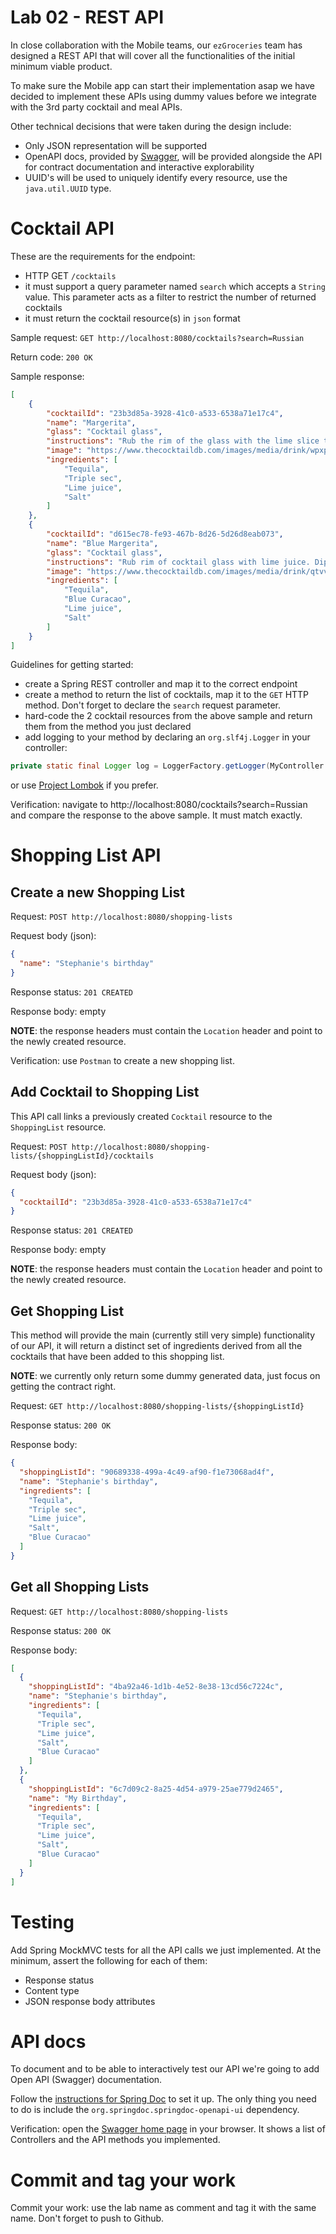 # Lab 02 - REST API
In close collaboration with the Mobile teams, our ``ezGroceries`` team has designed a REST API that will cover all the functionalities of the initial minimum viable product.

To make sure the Mobile app can start their implementation asap we have decided to implement these APIs using dummy values before we integrate with the 3rd party cocktail and meal APIs.

Other technical decisions that were taken during the design include:

* Only JSON representation will be supported
* OpenAPI docs, provided by [Swagger](https://swagger.io/specification/), will be provided alongside the API for contract documentation and interactive explorability
* UUID's will be used to uniquely identify every resource, use the ``java.util.UUID`` type.

# Cocktail API
These are the requirements for the endpoint:
* HTTP GET ``/cocktails``
* it must support a query parameter named ``search`` which accepts a ``String`` value. This parameter acts as a filter to restrict the number of returned cocktails
* it must return the cocktail resource(s) in ``json`` format

Sample request: ``GET http://localhost:8080/cocktails?search=Russian``

Return code: ``200 OK``

Sample response:
```json
[
    {
        "cocktailId": "23b3d85a-3928-41c0-a533-6538a71e17c4",
        "name": "Margerita",
        "glass": "Cocktail glass",
        "instructions": "Rub the rim of the glass with the lime slice to make the salt stick to it. Take care to moisten..",
        "image": "https://www.thecocktaildb.com/images/media/drink/wpxpvu1439905379.jpg",
        "ingredients": [
            "Tequila",
            "Triple sec",
            "Lime juice",
            "Salt"
        ]
    },
    {
        "cocktailId": "d615ec78-fe93-467b-8d26-5d26d8eab073",
        "name": "Blue Margerita",
        "glass": "Cocktail glass",
        "instructions": "Rub rim of cocktail glass with lime juice. Dip rim in coarse salt..",
        "image": "https://www.thecocktaildb.com/images/media/drink/qtvvyq1439905913.jpg",
        "ingredients": [
            "Tequila",
            "Blue Curacao",
            "Lime juice",
            "Salt"
        ]
    }
]
```

Guidelines for getting started:
* create a Spring REST controller and map it to the correct endpoint
* create a method to return the list of cocktails, map it to the ``GET`` HTTP method. Don't forget to declare the ``search`` request parameter.
* hard-code the 2 cocktail resources from the above sample and return them from the method you just declared
* add logging to your method by declaring an ``org.slf4j.Logger`` in your controller:
```java
private static final Logger log = LoggerFactory.getLogger(MyController.class);
```
or use [Project Lombok](https://projectlombok.org/) if you prefer.

Verification: navigate to http://localhost:8080/cocktails?search=Russian and compare the response to the above sample. It must match exactly.

# Shopping List API
## Create a new Shopping List
Request: ``POST http://localhost:8080/shopping-lists``

Request body (json):
```json
{
  "name": "Stephanie's birthday"
}
```

Response status: ``201 CREATED``

Response body: empty

**NOTE**: the response headers must contain the ``Location`` header and point to the newly created resource.

Verification: use ``Postman`` to create a new shopping list.

## Add Cocktail to Shopping List
This API call links a previously created ``Cocktail`` resource to the ``ShoppingList`` resource.

Request: ``POST http://localhost:8080/shopping-lists/{shoppingListId}/cocktails``

Request body (json):

```json
{
  "cocktailId": "23b3d85a-3928-41c0-a533-6538a71e17c4"
}
```

Response status: ``201 CREATED``

Response body: empty

**NOTE**: the response headers must contain the ``Location`` header and point to the newly created resource.

## Get Shopping List
This method will provide the main (currently still very simple) functionality of our API, it will return a distinct set
of ingredients derived from all the cocktails that have been added to this shopping list.

**NOTE**: we currently only return some dummy generated data, just focus on getting the contract right.

Request: ``GET http://localhost:8080/shopping-lists/{shoppingListId}``

Response status: ``200 OK``

Response body:

```json
{
  "shoppingListId": "90689338-499a-4c49-af90-f1e73068ad4f",
  "name": "Stephanie's birthday",
  "ingredients": [
    "Tequila",
    "Triple sec",
    "Lime juice",
    "Salt",
    "Blue Curacao"
  ]
}
```

## Get all Shopping Lists
Request: ``GET http://localhost:8080/shopping-lists``

Response status: ``200 OK``

Response body:

```json
[
  {
    "shoppingListId": "4ba92a46-1d1b-4e52-8e38-13cd56c7224c",
    "name": "Stephanie's birthday",
    "ingredients": [
      "Tequila",
      "Triple sec",
      "Lime juice",
      "Salt",
      "Blue Curacao"
    ]
  },
  {
    "shoppingListId": "6c7d09c2-8a25-4d54-a979-25ae779d2465",
    "name": "My Birthday",
    "ingredients": [
      "Tequila",
      "Triple sec",
      "Lime juice",
      "Salt",
      "Blue Curacao"
    ]
  }
]
```

# Testing
Add Spring MockMVC tests for all the API calls we just implemented. At the minimum, assert the following for each of
them:

* Response status
* Content type
* JSON response body attributes

# API docs
To document and to be able to interactively test our API we're going to add Open API (Swagger) documentation.

Follow the [instructions for Spring Doc](https://springdoc.org/) to set it up. The only thing you need to do is include
the ``org.springdoc.springdoc-openapi-ui`` dependency.

Verification: open the [Swagger home page](http://localhost:8080/swagger-ui/index.html) in your browser. It shows a list
of Controllers and the API methods you implemented.

# Commit and tag your work
Commit your work: use the lab name as comment and tag it with the same name. Don't forget to push to Github.
